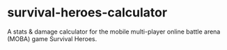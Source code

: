 # survival-heroes-calculator
A stats &amp; damage calculator for the mobile multi-player online battle arena (MOBA) game Survival Heroes.
